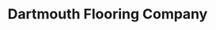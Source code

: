 ---
title: "Dartmouth Flooring Company"
url: /dartmouth/dartmouth-flooring-company/
shop: flooring
---